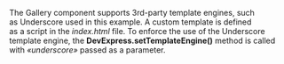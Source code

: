 The Gallery component supports 3rd-party template engines, such as&nbsp;Underscore used in&nbsp;this example. A&nbsp;custom template is&nbsp;defined as&nbsp;a&nbsp;script in&nbsp;the _index.html_ file. To&nbsp;enforce the use of&nbsp;the Underscore template engine, the **DevExpress.setTemplateEngine()** method is&nbsp;called with _&laquo;underscore&raquo;_ passed as&nbsp;a&nbsp;parameter.
